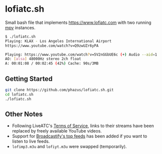 # lofiatc.sh

Small bash file that implements https://www.lofiatc.com with two running [mpv](https://mpv.io/) instances.

```sh
$ ./lofiatc.sh 
Playing: KLAX - Los Angeles International Airport
https://www.youtube.com/watch?v=Q9zwUZr6yPA

Playing: https://www.youtube.com/watch?v=5V2nGGbUE6c (+) Audio --aid=1 --alang=eng (*) (opus 2ch 48000Hz)
AO: [alsa] 48000Hz stereo 2ch float
A: 00:01:08 / 00:02:45 (42%) Cache: 90s/3MB
```

## Getting Started

```sh
git clone https://github.com/phazus/lofiatc.sh.git
cd lofiatc.sh
./lofiatc.sh
```

## Other Notes

- Following LiveATC's [Terms of Service](https://www.liveatc.net/legal/), links to their streams have been replaced by freely available YouTube videos.
- Support for [Broadcastify's top feeds](https://www.broadcastify.com/listen/top) has been added if you want to listen to live feeds.
- `lofimp3.m3u` and `lofiyt.m3u` were swapped (temporarily).
